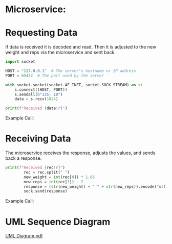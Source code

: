 # Microservice:

# Requesting Data
If data is received it is decoded and read. Then it is adjusted to the new weight and reps via the microservice and sent back.
```python
import socket

HOST = "127.0.0.1"  # The server's hostname or IP address
PORT = 65432  # The port used by the server

with socket.socket(socket.AF_INET, socket.SOCK_STREAM) as s:
    s.connect((HOST, PORT))
    s.sendall(b"135, 10")
    data = s.recv(1024)

print(f"Received {data!r}")
```
Example Call: 

# Receiving Data
The microservice receives the response, adjusts the values, and sends back a response.
```python
print(f"Received {rec!r}")
        rec = rec.split(" ")
        new_weight = int(rec[0]) * 1.05
        new_reps = int(rec[1]) - 2
        response = (str(new_weight) + " " + str(new_reps)).encode("utf-8")
        sock.send(response)
```
Example Call: 

# UML Sequence Diagram
[UML Diagram.pdf](https://github.com/KyleFree33/361Microservice/files/12221935/UML.Diagram.pdf)
